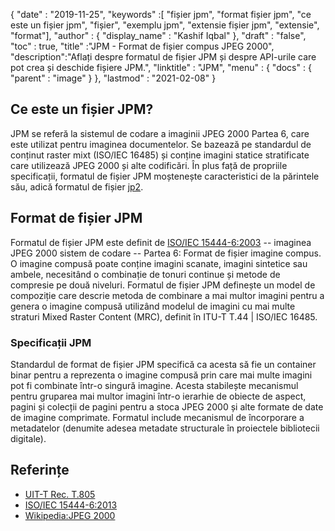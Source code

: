 {
  "date" : "2019-11-25",
  "keywords" :[ "fișier jpm", "format fișier jpm", "ce este un fișier jpm", "fișier", "exemplu jpm", "extensie fișier jpm", "extensie", "format"],
  "author" : {
    "display_name" : "Kashif Iqbal"
},
  "draft" : "false",
  "toc" : true,
  "title" :"JPM - Format de fișier compus JPEG 2000",
  "description":"Aflați despre formatul de fișier JPM și despre API-urile care pot crea și deschide fișiere JPM.",
  "linktitle" : "JPM",
  "menu" : {
    "docs" : {
      "parent" : "image"
}
},
  "lastmod" : "2021-02-08"
}

## Ce este un fișier JPM?

JPM se referă la sistemul de codare a imaginii JPEG 2000 Partea 6, care este utilizat pentru imaginea documentelor. Se bazează pe standardul de conținut raster mixt (ISO/IEC 16485) și conține imagini statice stratificate care utilizează JPEG 2000 și alte codificări. În plus față de propriile specificații, formatul de fișier JPM moștenește caracteristici de la părintele său, adică formatul de fișier [jp2](/ro/image/jp2/).

## Format de fișier JPM

Formatul de fișier JPM este definit de [ISO/IEC 15444-6:2003](https://www.iso.org/standard/61124.html) -- imaginea JPEG 2000 sistem de codare -- Partea 6: Format de fișier imagine compus. O imagine compusă poate conține imagini scanate, imagini sintetice sau ambele, necesitând o combinație de tonuri continue și metode de compresie pe două niveluri. Formatul de fișier JPM definește un model de compoziție care descrie metoda de combinare a mai multor imagini pentru a genera o imagine compusă utilizând modelul de imagini cu mai multe straturi Mixed Raster Content (MRC), definit în ITU-T T.44 | ISO/IEC 16485.

### Specificații JPM
Standardul de format de fișier JPM specifică ca acesta să fie un container binar pentru a reprezenta o imagine compusă prin care mai multe imagini pot fi combinate într-o singură imagine. Acesta stabilește mecanismul pentru gruparea mai multor imagini într-o ierarhie de obiecte de aspect, pagini și colecții de pagini pentru a stoca JPEG 2000 și alte formate de date de imagine comprimate. Formatul include mecanismul de încorporare a metadatelor (denumite adesea metadate structurale în proiectele bibliotecii digitale).

## Referințe

* [UIT-T Rec. T.805](http://www.itu.int/rec/T-REC-T.805/en)
* [ISO/IEC 15444-6:2013](https://www.iso.org/standard/61124.html)
* [Wikipedia:JPEG 2000](https://en.wikipedia.org/wiki/JPEG_2000)


